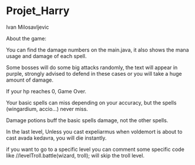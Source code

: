 # Projet_Harry
Ivan Milosavljevic


About the game:

You can find the damage numbers on the main.java, it also shows the mana usage and damage of each spell.

Some bosses will do some big attacks randomly, the text will appear in purple, strongly advised to defend in these cases or you will take a huge amount of damage.

If your hp reaches 0, Game Over.

Your basic spells can miss depending on your accuracy, but the spells (wingardium, accio...) never miss.

Damage potions buff the basic spells damage, not the other spells.

In the last level, Unless you cast expeliarmus when voldemort is about to cast avada kedavra, you will die instantly.

if you want to go to a specific level you can comment some specific code like //levelTroll.battle(wizard, troll); will skip the troll level.

